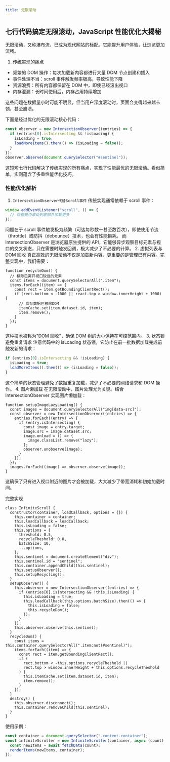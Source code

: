 ```yaml
---
title: 无限滚动
---
```


## 七行代码搞定无限滚动，JavaScript 性能优化大揭秘

无限滚动，又称瀑布流，已成为现代网站的标配。它能提升用户体验，让浏览更加流畅。

1. 传统实现的痛点

- 频繁的 DOM 操作：每次加载新内容都进行大量 DOM 节点创建和插入
- 事件处理不当：scroll 事件触发频率极高，导致性能下降
- 资源浪费：所有内容都保留在 DOM 中，即使已经滚出视口
- 内存泄漏：长时间使用后，内存占用持续增加

这些问题在数据量小时可能不明显，但当用户深度滚动时，页面会变得越来越卡顿，甚至崩溃。

下面是经过优化的无限滚动核心代码：

```ts
const observer = new IntersectionObserver((entries) => {
  if (entries[0].isIntersecting && !isLoading) {
    isLoading = true;
    loadMoreItems().then(() => (isLoading = false));
  }
});
observer.observe(document.querySelector("#sentinel"));
```

这短短七行代码解决了传统实现的所有痛点，实现了性能最优的无限滚动。看似简单，实则蕴含了多重性能优化技巧。

### 性能优化解析

1. `IntersectionObserver代替Scroll事件`
   传统实现通常依赖于 scroll 事件：

```ts
window.addEventListener("scroll", () => {
  // 检查是否滚动到底部并加载更多
});
```

问题在于 scroll 事件触发极为频繁（可达每秒数十甚至数百次），即使使用节流（throttle）或防抖（debounce）技术，也会有性能损耗。
而 IntersectionObserver 是浏览器原生提供的 API，它能够异步观察目标元素与视口的交叉状态，只在需要时触发回调，极大减少了不必要的计算。 2. 虚拟列表与 DOM 回收
真正高效的无限滚动不仅是加载新内容，更重要的是管理已有内容。完整实现中，我们需要：

```tsx
function recycleDom() {
  // 移除已离开视口较远的元素
  const items = document.querySelectorAll(".item");
  items.forEach((item) => {
    const rect = item.getBoundingClientRect();
    if (rect.bottom < -1000 || react.top > window.innerHeight + 1000) {
      // 保存数据但移除DOM
      itemCache.set(item.dataset.id, item);
      item.remove();
    }
  });
}
```

这种技术被称为"DOM 回收"，确保 DOM 树的大小保持在可控范围内。 3. 状态锁避免重复请求
注意代码中的 isLoading 状态锁，它防止在前一批数据加载完成前触发新的请求：

```ts
if (entries[0].isIntersecting && !isLoading) {
  isLoading = true;
  loadMoreItems().then(() => (isLoading = false));
}
```

这个简单的状态管理避免了数据重复加载，减少了不必要的网络请求和 DOM 操作。 4. 图片懒加载
在无限滚动中，图片处理尤为关键。结合 IntersectionObserver 实现图片懒加载：

```tsx
function setupImageLazyLoading() {
  const images = document.querySelectorAll("img[data-src]");
  const observer = new IntersectionObserver((entries) => {
    entries.forEach((entry) => {
      if (entry.isIntersecting) {
        const image = entry.target;
        image.src = image.dataset.src;
        image.onload = () => {
          image.classList.remove("lazy");
        };
        observer.unobserve(image);
      }
    });
  });
  images.forEach((image) => observer.observe(image));
}
```

这确保了只有进入视口附近的图片才会被加载，大大减少了带宽消耗和初始加载时间。

完整实现

```tsx
class InfiniteScroll {
  constructor(container, loadCallback, options = {}) {
    this.container = container;
    this.loadCallback = loadCallback;
    this.isLoading = false;
    this.options = {
      threshold: 0.5,
      recycleTheshold: 0.8,
      batchSize: 10,
      ...options,
    };
    this.sentinel = document.createElement("div");
    this.sentinel.id = "sentinel";
    this.container.appendChild(this.sentinel);
    this.setupObserver();
    this.setupRecycling();
  }
  setupObserver() {
    this.observer = new IntersectionObserver((entries) => {
      if (entries[0].isIntersecting && !this.isLoading) {
        this.isLoading = true;
        this.loadCallback(this.options.batchSize).then(() => {
          this.isLoading = false;
          this.recycleDom();
        });
      }
    });
    this.observer.observe(this.sentinel);
  }
  recycleDom() {
    const items = this.container.querySelectorAll(".item:not(#sentinel)");
    items.forEach((item) => {
      const rect = item.getBoundingClientRect();
      if (
        rect.bottom < -this.options.recycleTheshold ||
        rect.top > window.innerHeight + this.options.recycleTheshold
      ) {
        this.itemCache.set(item.dataset.id, item);
        item.remove();
      }
    });
  }
  destroy() {
    this.observer.disconnect();
    this.container.removeChild(this.sentinel);
  }
}
```

使用示例：

```ts
const container = document.querySelector(".content-container");
const infiniteScroller = new InfiniteScroller(container, async (count) => {
  const newItems = await fetchData(count);
  renderItems(newItems, container);
});
```
